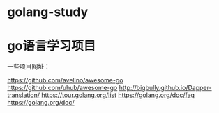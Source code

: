 # golang-study
go语言学习项目
=======

一些项目网址：

https://github.com/avelino/awesome-go <bar>
https://github.com/uhub/awesome-go <bar>
http://bigbully.github.io/Dapper-translation/ <bar>
https://tour.golang.org/list<bar>
https://golang.org/doc/faq<bar>
https://golang.org/doc/<bar>
